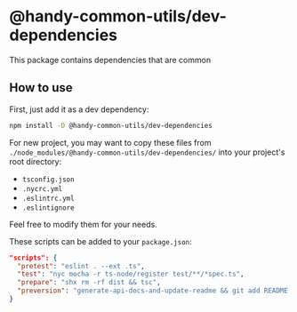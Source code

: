 # @handy-common-utils/dev-dependencies

This package contains dependencies that are common

## How to use

First, just add it as a dev dependency:

```sh
npm install -D @handy-common-utils/dev-dependencies
```

For new project, you may want to copy these files from `./node_modules/@handy-common-utils/dev-dependencies/` into your project's root directory:

* `tsconfig.json`
* `.nycrc.yml`
* `.eslintrc.yml`
* `.eslintignore`

Feel free to modify them for your needs.

These scripts can be added to your `package.json`:

```json
"scripts": {
  "pretest": "eslint . --ext .ts",
  "test": "nyc mocha -r ts-node/register test/**/*spec.ts",
  "prepare": "shx rm -rf dist && tsc",
  "preversion": "generate-api-docs-and-update-readme && git add README.md"
}
```